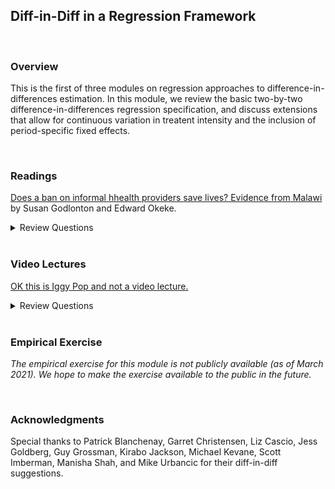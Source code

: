 ## Diff-in-Diff in a Regression Framework

<br>

### Overview  
This is the first of three modules on regression approaches to difference-in-differences estimation.  In this module, we review the basic two-by-two difference-in-differences regression specification, and discuss extensions that allow for continuous variation in treatent intensity and the inclusion of period-specific fixed effects.  

<br>

### Readings
[Does a ban on informal hhealth providers save lives? Evidence from Malawi](https://www.ncbi.nlm.nih.gov/pmc/articles/PMC4677333/) by Susan Godlonton and Edward Okeke.

<details><summary>Review Questions</summary>
  <br>
  <ol>
  <li>Insert review questions here. </li>
  </ol>
</details>

<br>

### Video Lectures  
[OK this is Iggy Pop and not a video lecture.](https://www.youtube.com/watch?v=-fWw7FE9tTo)   

<details><summary>Review Questions</summary>
  <br>
  <ol>
  <li>What are traditional birth attendants?  Why did the government of Malawi decide to ban them? </li>
  <li>What data set(s) do Professor Godlonton and Dr. Okeke use to estimate the impact of Malawi's ban on traditional birth attendants?</li>
  <li>What is there identification strategy?  What is the treatment group?  Who or what is the treatment group compared to?</li>
  <li>What alternatives to traditional birth attendants are available to expectant mothers in Malawi?</li>
  <li>What are the impacts of Malawi's ban on traditional birth attendants?  Does the ban lead to a decline in the use of TBAs?  An increase in the use of skilled birth attendants? What other impacts do the authors report?</li>
    <li>Did Malawi's ban on traditional birth attendants reduce neonatal mortality?</li>
  </ol>
</details>

<br>

### Empirical Exercise
_The empirical exercise for this module is not publicly available (as of March 2021). We hope to make the exercise available to the public in the future._

<br>

### Acknowledgments
Special thanks to Patrick Blanchenay, Garret Christensen, Liz Cascio, Jess Goldberg, Guy Grossman, Kirabo Jackson, Michael Kevane, 
Scott Imberman, Manisha Shah, and Mike Urbancic for their diff-in-diff suggestions.
